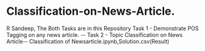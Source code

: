 # Classification-on-News-Article.
R Sandeep,
The Both Tasks are in this Repository
Task 1 - Demonstrate POS Tagging on any news article. --
Task 2 - Topic Classification on News Article-- Classification of Newsarticle.ipynb,Solution.csv(Result)
